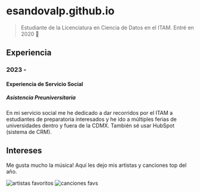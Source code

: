 # esandovalp.github.io

>Estudiante de la Licenciatura en Ciencia de Datos en el ITAM. Entré en 2020 🥲


## Experiencia

### 2023 - 
#### Experiencia de Servicio Social
##### Asistencia Preuniversitaria
En mi servicio social me he dedicado a dar recorridos por el ITAM a estudiantes de preparatoria interesados y he ido a múltiples ferias de universidades dentro y fuera de la CDMX. También sé usar HubSpot (sistema de CRM).

## Intereses

Me gusta mucho la música! Aquí les dejo mis artistas y canciones top del año. 

![artistas favoritos](/esandovalp.github.io/assets/artistasfavs.png)
![canciones favs](/esandovalp.github.io/assets/cancionesfavs.png)

